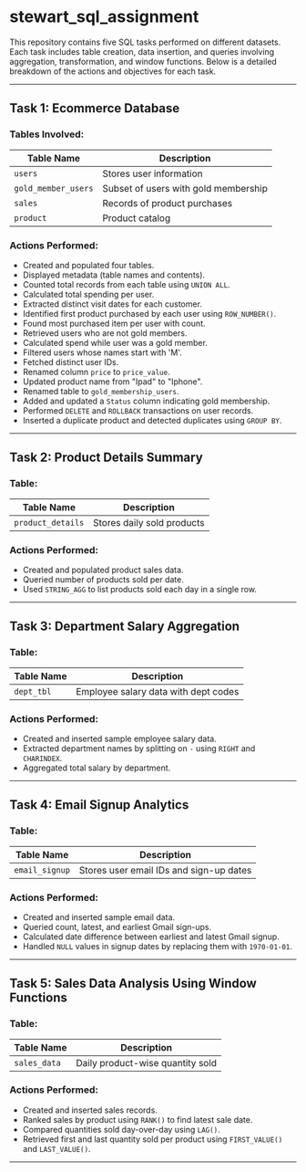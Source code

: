 # stewart_sql_assignment

This repository contains five SQL tasks performed on different datasets. Each task includes table creation, data insertion, and queries involving aggregation, transformation, and window functions. Below is a detailed breakdown of the actions and objectives for each task.

---

## Task 1: Ecommerce Database

### Tables Involved:
| Table Name              | Description                              |
|-------------------------|------------------------------------------|
| `users`                | Stores user information                  |
| `gold_member_users`    | Subset of users with gold membership     |
| `sales`                | Records of product purchases             |
| `product`              | Product catalog                          |

### Actions Performed:
- Created and populated four tables.
- Displayed metadata (table names and contents).
- Counted total records from each table using `UNION ALL`.
- Calculated total spending per user.
- Extracted distinct visit dates for each customer.
- Identified first product purchased by each user using `ROW_NUMBER()`.
- Found most purchased item per user with count.
- Retrieved users who are not gold members.
- Calculated spend while user was a gold member.
- Filtered users whose names start with 'M'.
- Fetched distinct user IDs.
- Renamed column `price` to `price_value`.
- Updated product name from "Ipad" to "Iphone".
- Renamed table to `gold_membership_users`.
- Added and updated a `Status` column indicating gold membership.
- Performed `DELETE` and `ROLLBACK` transactions on user records.
- Inserted a duplicate product and detected duplicates using `GROUP BY`.

---

## Task 2: Product Details Summary

### Table:
| Table Name       | Description                |
|------------------|----------------------------|
| `product_details`| Stores daily sold products |

### Actions Performed:
- Created and populated product sales data.
- Queried number of products sold per date.
- Used `STRING_AGG` to list products sold each day in a single row.

---

## Task 3: Department Salary Aggregation

### Table:
| Table Name    | Description                            |
|---------------|----------------------------------------|
| `dept_tbl`    | Employee salary data with dept codes   |

### Actions Performed:
- Created and inserted sample employee salary data.
- Extracted department names by splitting on `-` using `RIGHT` and `CHARINDEX`.
- Aggregated total salary by department.

---

## Task 4: Email Signup Analytics

### Table:
| Table Name     | Description                          |
|----------------|--------------------------------------|
| `email_signup` | Stores user email IDs and sign-up dates |

### Actions Performed:
- Created and inserted sample email data.
- Queried count, latest, and earliest Gmail sign-ups.
- Calculated date difference between earliest and latest Gmail signup.
- Handled `NULL` values in signup dates by replacing them with `1970-01-01`.

---

## Task 5: Sales Data Analysis Using Window Functions

### Table:
| Table Name   | Description                        |
|--------------|------------------------------------|
| `sales_data` | Daily product-wise quantity sold   |

### Actions Performed:
- Created and inserted sales records.
- Ranked sales by product using `RANK()` to find latest sale date.
- Compared quantities sold day-over-day using `LAG()`.
- Retrieved first and last quantity sold per product using `FIRST_VALUE()` and `LAST_VALUE()`.

---
